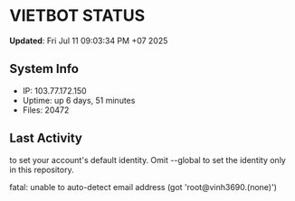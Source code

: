 # VIETBOT STATUS
**Updated**: Fri Jul 11 09:03:34 PM +07 2025

## System Info
- IP: 103.77.172.150
- Uptime: up 6 days, 51 minutes
- Files: 20472

## Last Activity

to set your account's default identity.
Omit --global to set the identity only in this repository.

fatal: unable to auto-detect email address (got 'root@vinh3690.(none)')
